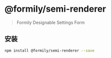 # @formily/semi-renderer

> Formily Designable Settings Form

## 安装

```bash
npm install @formily/semi-renderer --save
```
